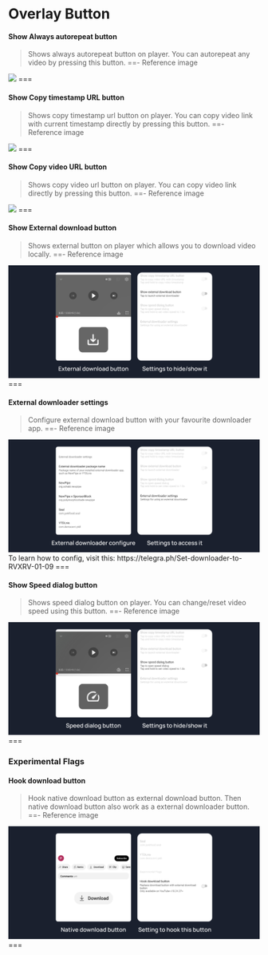 # Overlay Button

#### Show Always autorepeat button
>Shows always autorepeat button on player. You can autorepeat any video by pressing this button.
==- Reference image
<img src="https://raw.githubusercontent.com/kazimmt/RVX-Features/website/assets/youtube/overlay-button/always-autorepeat-button.jpg" >
===

#### Show Copy timestamp URL button
>Shows copy timestamp url button on player. You can copy video link with current timestamp directly by pressing this button.
==- Reference image
<img src="https://raw.githubusercontent.com/kazimmt/RVX-Features/website/assets/youtube/overlay-button/copy-timestamp-url-button.jpg" >
===

#### Show Copy video URL button
>Shows copy video url button on player. You can copy video link directly by pressing this button.
==- Reference image
<img src="https://raw.githubusercontent.com/kazimmt/RVX-Features/website/assets/youtube/overlay-button/copy-video-url-button.jpg" >
===

#### Show External download button
>Shows external button on player which allows you to download video locally.
==- Reference image
<img src="https://raw.githubusercontent.com/kazimmt/RVX-Features/website/assets/youtube/overlay-button/external-download-button.jpg" >
===

#### External downloader settings
>Configure external download button with your favourite downloader app.
==- Reference image
<img src="https://raw.githubusercontent.com/kazimmt/RVX-Features/website/assets/youtube/overlay-button/external-download-configure.jpg" >
To learn how to config, visit this: https://telegra.ph/Set-downloader-to-RVXRV-01-09
===

#### Show Speed dialog button
>Shows speed dialog button on player. You can change/reset video speed using this button.
==- Reference image
<img src="https://raw.githubusercontent.com/kazimmt/RVX-Features/website/assets/youtube/overlay-button/speed-dialog-button.jpg" >
===

### Experimental Flags

#### Hook download button
>Hook native download button as external download button. Then native download button also work as a external downloader button.
==- Reference image
<img src="https://raw.githubusercontent.com/kazimmt/RVX-Features/website/assets/youtube/overlay-button/hook-download-button.jpg" >
===